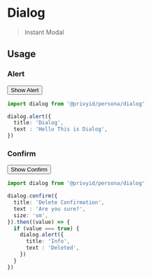 <script setup>
  import Button from '../button/Button.vue'
  import * as dialog from './use-dialog'

  function example1 () {
    dialog.alert({
      title: 'Dialog',
      text : 'Hello This is Dialog',
    })
  }

  function example2 () {
    dialog.confirm({
      title: 'Delete Confirmation',
      text : 'Are you sure?',
      size: 'sm',
    }).then((value) => {
      if (value === true) {
        dialog.alert({
          title: 'Info',
          text : 'Deleted',
        })
      }
    })
  }
</script>

# Dialog
> Instant Modal

## Usage

### Alert

<div class="flex mt-5">
  <Button @click="example1">Show Alert</Button>
</div>

```ts
import dialog from '@privyid/persona/dialog'

dialog.alert({
  title: 'Dialog',
  text : 'Hello This is Dialog',
})
```

### Confirm

<div class="flex mt-5">
  <Button @click="example2">Show Confirm</Button>
</div>

```ts
import dialog from '@privyid/persona/dialog'

dialog.confirm({
  title: 'Delete Confirmation',
  text : 'Are you sure?',
  size: 'sm',
}).then((value) => {
  if (value === true) {
    dialog.alert({
      title: 'Info',
      text : 'Deleted',
    })
  }
})
```
